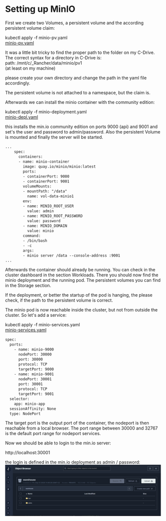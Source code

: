 # Setting up MinIO

First we create two Volumes, a persistent volume and the according persistent volume claim:

kubectl apply -f minio-pv.yaml
<br>[minio-pv.yaml](deployments/minio-pv.yaml)

It was a little bit tricky to find the proper path to the folder on my C-Drive. The correct 
syntax for a directory in C-Drive is:
<br>path: /mnt/c/_Rancher/data/minio/pv1
<br>(at least on my machine)

please create your own directory and change the path in the yaml file accordingly. 

The persistent volume is not attached to a namespace, but the claim is. 

Afterwards we can install the minio container with the community edition: 

kubectl apply -f minio-deployment.yaml 
<br>[minio-depl.yaml](deployments/minio-depl.yaml)

this installs the min.io community edition on ports 9000 (api) and 9001 and set's the 
user and password to admin/password. Also the persistent Volume is mounted and finally the server 
will be started. 

```
...
    spec:
      containers:
      - name: minio-container
        image: quay.io/minio/minio:latest
        ports:
        - containerPort: 9000
        - containerPort: 9001
        volumeMounts:
        - mountPath: "/data"
          name: vol-data-minio1
        env:
        - name: MINIO_ROOT_USER
          value: admin
        - name: MINIO_ROOT_PASSWORD
          value: password
        - name: MINIO_DOMAIN
          value: minio            
        command:
        - /bin/bash
        - -c
        args: 
        - minio server /data --console-address :9001
...      

```

Afterwards the container should already be running. You can check in the cluster dashboard in 
the section Workloads. There you should now find the minio deployment and the running pod. 
The persistent volumes you can find in the Storage section.

If the deployment, or better the startup of the pod is hanging, the please check, if the path to the 
persistent volume is correct.

The minio pod is now reachable inside the cluster, but not from outside the cluster. So let's add a service:

kubectl apply -f minio-services.yaml
<br>[minio-services.yaml](deployments/minio-services.yaml)

```
spec:
  ports:
    - name: minio-9000
      nodePort: 30000
      port: 30000
      protocol: TCP
      targetPort: 9000
    - name: minio-9001
      nodePort: 30001
      port: 30001
      protocol: TCP
      targetPort: 9001
  selector:
    app: minio-app
  sessionAffinity: None
  type: NodePort

```
The target port is the output port of the container, the nodeport is then reachable from a local browser. 
The port range between 30000 and 32767 is the default port range for nodeport services. 

Now we should be able to login to the min.io server: 

http://localhost:30001

the login is defined in the min.io deployment as  admin / password:
![minio1.png](images/minio1.png)








 